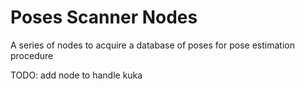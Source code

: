 # Poses Scanner Nodes
A series of nodes to acquire a database of poses for pose estimation procedure

TODO: add node to handle kuka
